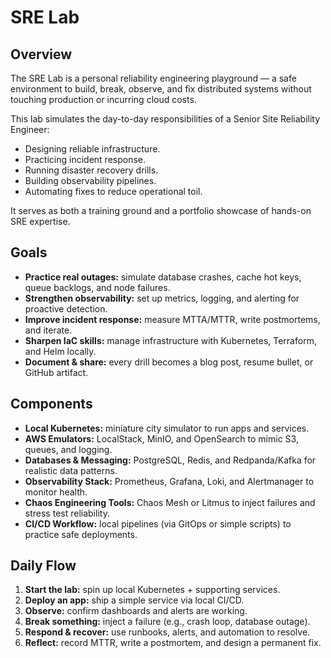# SRE Lab

## Overview

The SRE Lab is a personal reliability engineering playground — a safe environment to build, break, observe, and fix distributed systems without touching production or incurring cloud costs.

This lab simulates the day-to-day responsibilities of a Senior Site Reliability Engineer:

- Designing reliable infrastructure.
- Practicing incident response.
- Running disaster recovery drills.
- Building observability pipelines.
- Automating fixes to reduce operational toil.

It serves as both a training ground and a portfolio showcase of hands-on SRE expertise.

## Goals

- **Practice real outages:** simulate database crashes, cache hot keys, queue backlogs, and node failures.
- **Strengthen observability:** set up metrics, logging, and alerting for proactive detection.
- **Improve incident response:** measure MTTA/MTTR, write postmortems, and iterate.
- **Sharpen IaC skills:** manage infrastructure with Kubernetes, Terraform, and Helm locally.
- **Document & share:** every drill becomes a blog post, resume bullet, or GitHub artifact.

## Components

- **Local Kubernetes:** miniature city simulator to run apps and services.
- **AWS Emulators:** LocalStack, MinIO, and OpenSearch to mimic S3, queues, and logging.
- **Databases & Messaging:** PostgreSQL, Redis, and Redpanda/Kafka for realistic data patterns.
- **Observability Stack:** Prometheus, Grafana, Loki, and Alertmanager to monitor health.
- **Chaos Engineering Tools:** Chaos Mesh or Litmus to inject failures and stress test reliability.
- **CI/CD Workflow:** local pipelines (via GitOps or simple scripts) to practice safe deployments.

## Daily Flow

1. **Start the lab:** spin up local Kubernetes + supporting services.
2. **Deploy an app:** ship a simple service via local CI/CD.
3. **Observe:** confirm dashboards and alerts are working.
4. **Break something:** inject a failure (e.g., crash loop, database outage).
5. **Respond & recover:** use runbooks, alerts, and automation to resolve.
6. **Reflect:** record MTTR, write a postmortem, and design a permanent fix.